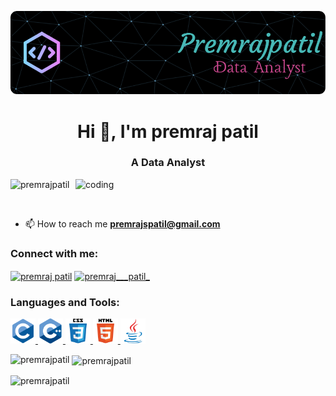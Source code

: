 ![logo](https://github.com/Premrajpatil/Premrajpatil/blob/main/github-header-image%20(1).png)
<h1 align="center">Hi 👋, I'm premraj patil</h1>
<h3 align="center">A Data Analyst</h3>
<img align="right" alt="coding" width="400" src="https://i.pinimg.com/originals/81/17/8b/81178b47a8598f0c81c4799f2cdd4057.gif">
<p align="left"> <img src="https://komarev.com/ghpvc/?username=premrajpatil&label=Profile%20views&color=0e75b6&style=flat" alt="premrajpatil" /> </p>

<p align="left"> <a href="https://twitter.com/" target="blank"><img src="https://img.shields.io/twitter/follow/?logo=twitter&style=for-the-badge" alt="" /></a> </p>

- 📫 How to reach me **premrajspatil@gmail.com**

<h3 align="left">Connect with me:</h3>
<p align="left">
<a href="https://linkedin.com/in/premraj patil" target="blank"><img align="center" src="https://raw.githubusercontent.com/rahuldkjain/github-profile-readme-generator/master/src/images/icons/Social/linked-in-alt.svg" alt="premraj patil" height="30" width="40" /></a>
<a href="https://instagram.com/premraj___patil_" target="blank"><img align="center" src="https://raw.githubusercontent.com/rahuldkjain/github-profile-readme-generator/master/src/images/icons/Social/instagram.svg" alt="premraj___patil_" height="30" width="40" /></a>
</p>

<h3 align="left">Languages and Tools:</h3>
<p align="left"> <a href="https://www.cprogramming.com/" target="_blank" rel="noreferrer"> <img src="https://raw.githubusercontent.com/devicons/devicon/master/icons/c/c-original.svg" alt="c" width="40" height="40"/> </a> <a href="https://www.w3schools.com/cpp/" target="_blank" rel="noreferrer"> <img src="https://raw.githubusercontent.com/devicons/devicon/master/icons/cplusplus/cplusplus-original.svg" alt="cplusplus" width="40" height="40"/> </a> <a href="https://www.w3schools.com/css/" target="_blank" rel="noreferrer"> <img src="https://raw.githubusercontent.com/devicons/devicon/master/icons/css3/css3-original-wordmark.svg" alt="css3" width="40" height="40"/> </a> <a href="https://www.w3.org/html/" target="_blank" rel="noreferrer"> <img src="https://raw.githubusercontent.com/devicons/devicon/master/icons/html5/html5-original-wordmark.svg" alt="html5" width="40" height="40"/> </a> <a href="https://www.java.com" target="_blank" rel="noreferrer"> <img src="https://raw.githubusercontent.com/devicons/devicon/master/icons/java/java-original.svg" alt="java" width="40" height="40"/> </a> </p>

<p><img align="left" src="https://github-readme-stats.vercel.app/api/top-langs?username=premrajpatil&show_icons=true&locale=en&layout=compact" alt="premrajpatil" /></p>

<p>&nbsp;<img align="center" src="https://github-readme-stats.vercel.app/api?username=premrajpatil&show_icons=true&locale=en" alt="premrajpatil" /></p>

<p><img align="center" src="https://github-readme-streak-stats.herokuapp.com/?user=premrajpatil&" alt="premrajpatil" /></p>
